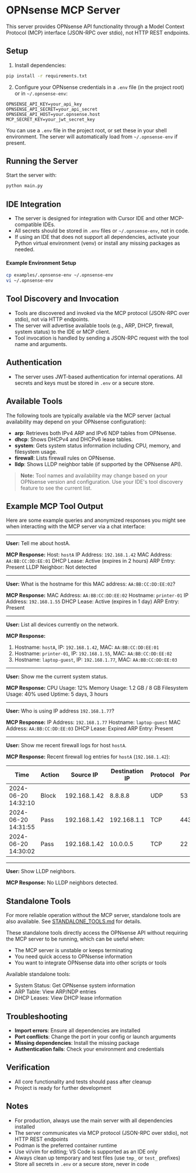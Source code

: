 # OPNsense MCP Server

This server provides OPNsense API functionality through a Model Context Protocol (MCP) interface (JSON-RPC over stdio), not HTTP REST endpoints.

## Setup

1. Install dependencies:
```bash
pip install -r requirements.txt
```

2. Configure your OPNsense credentials in a `.env` file (in the project root) or in `~/.opnsense-env`:

```env
OPNSENSE_API_KEY=your_api_key
OPNSENSE_API_SECRET=your_api_secret
OPNSENSE_API_HOST=your.opnsense.host
MCP_SECRET_KEY=your_jwt_secret_key
```

You can use a `.env` file in the project root, or set these in your shell environment. The server will automatically load from `~/.opnsense-env` if present.

## Running the Server

Start the server with:
```bash
python main.py
```

## IDE Integration

- The server is designed for integration with Cursor IDE and other MCP-compatible IDEs.
- All secrets should be stored in `.env` files or `~/.opnsense-env`, not in code.
- If using an IDE that does not support all dependencies, activate your Python virtual environment (venv) or install any missing packages as needed.

#### Example Environment Setup

```bash
cp examples/.opnsense-env ~/.opnsense-env
vi ~/.opnsense-env
```

## Tool Discovery and Invocation

- Tools are discovered and invoked via the MCP protocol (JSON-RPC over stdio), not via HTTP endpoints.
- The server will advertise available tools (e.g., ARP, DHCP, firewall, system status) to the IDE or MCP client.
- Tool invocation is handled by sending a JSON-RPC request with the tool name and arguments.

## Authentication

- The server uses JWT-based authentication for internal operations. All secrets and keys must be stored in `.env` or a secure store.

## Available Tools

The following tools are typically available via the MCP server (actual availability may depend on your OPNsense configuration):

- **arp**: Retrieves both IPv4 ARP and IPv6 NDP tables from OPNsense.
- **dhcp**: Shows DHCPv4 and DHCPv6 lease tables.
- **system**: Gets system status information including CPU, memory, and filesystem usage.
- **firewall**: Lists firewall rules on OPNsense.
- **lldp**: Shows LLDP neighbor table (if supported by the OPNsense API).

> **Note:** Tool names and availability may change based on your OPNsense version and configuration. Use your IDE's tool discovery feature to see the current list.

## Example MCP Tool Output

Here are some example queries and anonymized responses you might see when interacting with the MCP server via a chat interface:

---

**User:** Tell me about hostA.

**MCP Response:**
Host: `hostA`
IP Address: `192.168.1.42`
MAC Address: `AA:BB:CC:DD:EE:01`
DHCP Lease: Active (expires in 2 hours)
ARP Entry: Present
LLDP Neighbor: Not detected

---

**User:** What is the hostname for this MAC address: `AA:BB:CC:DD:EE:02`?

**MCP Response:**
MAC Address: `AA:BB:CC:DD:EE:02`
Hostname: `printer-01`
IP Address: `192.168.1.55`
DHCP Lease: Active (expires in 1 day)
ARP Entry: Present

---

**User:** List all devices currently on the network.

**MCP Response:**
1. Hostname: `hostA`, IP: `192.168.1.42`, MAC: `AA:BB:CC:DD:EE:01`
2. Hostname: `printer-01`, IP: `192.168.1.55`, MAC: `AA:BB:CC:DD:EE:02`
3. Hostname: `laptop-guest`, IP: `192.168.1.77`, MAC: `AA:BB:CC:DD:EE:03`

---

**User:** Show me the current system status.

**MCP Response:**
CPU Usage: 12%
Memory Usage: 1.2 GB / 8 GB
Filesystem Usage: 40% used
Uptime: 5 days, 3 hours

---

**User:** Who is using IP address `192.168.1.77`?

**MCP Response:**
IP Address: `192.168.1.77`
Hostname: `laptop-guest`
MAC Address: `AA:BB:CC:DD:EE:03`
DHCP Lease: Expired
ARP Entry: Present

---

**User:** Show me recent firewall logs for host `hostA`.

**MCP Response:**
Recent firewall log entries for `hostA` (`192.168.1.42`):

| Time                | Action | Source IP      | Destination IP | Protocol | Port |
|---------------------|--------|---------------|---------------|----------|------|
| 2024-06-20 14:32:10 | Block  | 192.168.1.42  | 8.8.8.8       | UDP      | 53   |
| 2024-06-20 14:31:55 | Pass   | 192.168.1.42  | 192.168.1.1   | TCP      | 443  |
| 2024-06-20 14:30:02 | Pass   | 192.168.1.42  | 10.0.0.5      | TCP      | 22   |

---

**User:** Show LLDP neighbors.

**MCP Response:**
No LLDP neighbors detected.

## Standalone Tools

For more reliable operation without the MCP server, standalone tools are also available. See [STANDALONE_TOOLS.md](STANDALONE_TOOLS.md) for details.

These standalone tools directly access the OPNsense API without requiring the MCP server to be running, which can be useful when:

- The MCP server is unstable or keeps terminating
- You need quick access to OPNsense information
- You want to integrate OPNsense data into other scripts or tools

Available standalone tools:
- System Status: Get OPNsense system information
- ARP Table: View ARP/NDP entries
- DHCP Leases: View DHCP lease information

## Troubleshooting

- **Import errors**: Ensure all dependencies are installed
- **Port conflicts**: Change the port in your config or launch arguments
- **Missing dependencies**: Install the missing package
- **Authentication fails**: Check your environment and credentials

## Verification

- All core functionality and tests should pass after cleanup
- Project is ready for further development

## Notes

- For production, always use the main server with all dependencies installed
- The server communicates via MCP protocol (JSON-RPC over stdio), not HTTP REST endpoints
- Podman is the preferred container runtime
- Use vi/vim for editing; VS Code is supported as an IDE only
- Always clean up temporary and test files (use `tmp_` or `test_` prefixes)
- Store all secrets in `.env` or a secure store, never in code
